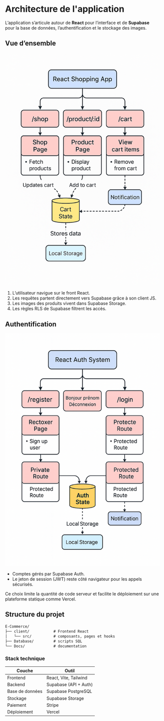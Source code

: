 # Architecture de l'application

L’application s’articule autour de **React** pour l’interface et de
**Supabase** pour la base de données, l’authentification et le stockage
des images.

## Vue d’ensemble

![Flux global](./Assets/front_way_to_work.png)

1. L’utilisateur navigue sur le front React.
2. Les requêtes partent directement vers Supabase grâce à son client JS.
3. Les images des produits vivent dans Supabase Storage.
4. Les règles RLS de Supabase filtrent les accès.

## Authentification

![Schéma d'auth](./Assets/diagAuth.png)

- Comptes gérés par Supabase Auth.
- Le jeton de session (JWT) reste côté navigateur pour les appels sécurisés.

Ce choix limite la quantité de code serveur et facilite le déploiement sur
une plateforme statique comme Vercel.

## Structure du projet

```plaintext
E-Commerce/
├── client/           # Frontend React
│   └── src/          # composants, pages et hooks
├── Database/         # scripts SQL
└── Docs/             # documentation
```

### Stack technique

| Couche      | Outil                        |
|-------------|------------------------------|
| Frontend    | React, Vite, Tailwind        |
| Backend     | Supabase (API + Auth)        |
| Base de données | Supabase PostgreSQL     |
| Stockage    | Supabase Storage             |
| Paiement    | Stripe                       |
| Déploiement | Vercel                       |
